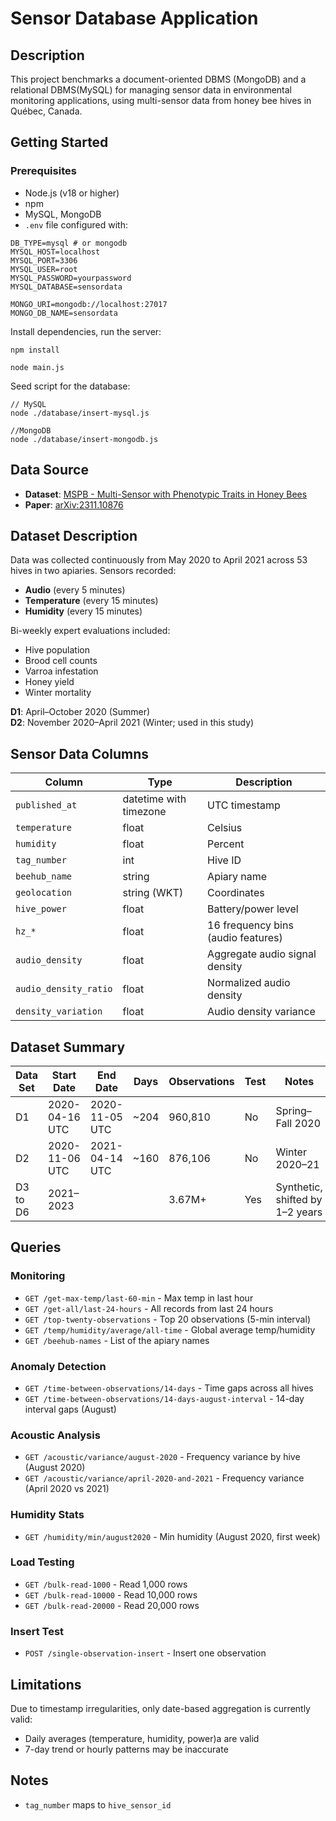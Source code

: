 # Sensor Database Application

## Description
This project benchmarks a document-oriented DBMS (MongoDB) and a relational DBMS(MySQL) for managing sensor data in environmental monitoring applications, using multi-sensor data from honey bee hives in Québec, Canada.

## Getting Started

### Prerequisites

- Node.js (v18 or higher)
- npm
- MySQL, MongoDB
- `.env` file configured with:
```
DB_TYPE=mysql # or mongodb
MYSQL_HOST=localhost
MYSQL_PORT=3306
MYSQL_USER=root
MYSQL_PASSWORD=yourpassword
MYSQL_DATABASE=sensordata

MONGO_URI=mongodb://localhost:27017
MONGO_DB_NAME=sensordata
```

Install dependencies, run the server:

```
npm install

node main.js
```

Seed script for the database:
```
// MySQL
node ./database/insert-mysql.js

//MongoDB
node ./database/insert-mongodb.js
```






## Data Source
- **Dataset**: [MSPB - Multi-Sensor with Phenotypic Traits in Honey Bees](https://zenodo.org/records/11398835)  
- **Paper**: [arXiv:2311.10876](https://arxiv.org/abs/2311.10876)

## Dataset Description
Data was collected continuously from May 2020 to April 2021 across 53 hives in two apiaries. Sensors recorded:
- **Audio** (every 5 minutes)
- **Temperature** (every 15 minutes)
- **Humidity** (every 15 minutes)

Bi-weekly expert evaluations included:
- Hive population
- Brood cell counts
- Varroa infestation
- Honey yield
- Winter mortality

**D1**: April–October 2020 (Summer)  
**D2**: November 2020–April 2021 (Winter; used in this study)

## Sensor Data Columns

| Column                | Type                    | Description                          |
|-----------------------|-------------------------|--------------------------------------|
| `published_at`        | datetime with timezone  | UTC timestamp                        |
| `temperature`         | float                   | Celsius                              |
| `humidity`            | float                   | Percent                              |
| `tag_number`          | int                     | Hive ID                              |
| `beehub_name`         | string                  | Apiary name                          |
| `geolocation`         | string (WKT)            | Coordinates                          |
| `hive_power`          | float                   | Battery/power level                  |
| `hz_*`                | float                   | 16 frequency bins (audio features)   |
| `audio_density`       | float                   | Aggregate audio signal density       |
| `audio_density_ratio` | float                   | Normalized audio density             |
| `density_variation`   | float                   | Audio density variance               |

## Dataset Summary

| Data Set | Start Date     | End Date       | Days | Observations | Test | Notes                           |
|----------|----------------|----------------|------|--------------|------|---------------------------------|
| D1       | 2020-04-16 UTC | 2020-11-05 UTC | ~204 | 960,810      | No   | Spring–Fall 2020                |
| D2       | 2020-11-06 UTC | 2021-04-14 UTC | ~160 | 876,106      | No   | Winter 2020–21                  |
| D3 to D6    | 2021–2023      |                |      | 3.67M+       | Yes  | Synthetic, shifted by 1–2 years|

## Queries

### Monitoring
- `GET /get-max-temp/last-60-min` - Max temp in last hour
- `GET /get-all/last-24-hours` - All records from last 24 hours
- `GET /top-twenty-observations` - Top 20 observations (5-min interval)
- `GET /temp/humidity/average/all-time` - Global average temp/humidity
- `GET /beehub-names` - List of the apiary names

### Anomaly Detection
- `GET /time-between-observations/14-days` - Time gaps across all hives
- `GET /time-between-observations/14-days-august-interval` - 14-day interval gaps (August)

### Acoustic Analysis
- `GET /acoustic/variance/august-2020` - Frequency variance by hive (August 2020)
- `GET /acoustic/variance/april-2020-and-2021` - Frequency variance (April 2020 vs 2021)

### Humidity Stats
- `GET /humidity/min/august2020` - Min humidity (August 2020, first week)

### Load Testing
- `GET /bulk-read-1000` - Read 1,000 rows
- `GET /bulk-read-10000` - Read 10,000 rows
- `GET /bulk-read-20000` - Read 20,000 rows

### Insert Test
- `POST /single-observation-insert` - Insert one observation

## Limitations
Due to timestamp irregularities, only date-based aggregation is currently valid:
- Daily averages (temperature, humidity, power)a are valid
- 7-day trend or hourly patterns may be inaccurate

## Notes
- `tag_number` maps to `hive_sensor_id`  
